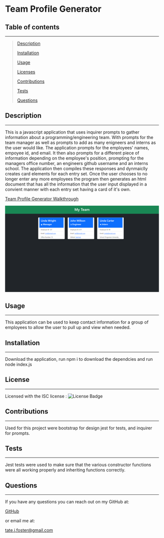# Team Profile Generator

## Table of contents

---

> [Description](#description)
>
> [Installation](#installation)
>
> [Usage](#usage)
>
> [Licenses](#licenses)
>
> [Contributions](#contributions)
>
> [Tests](#tests)
>
> [Questions](#questions)

## Description

---

This is a javascript application that uses inquirer prompts to gather information about a programming/engineering team. With prompts for the team manager as well as prompts to add as many enigneers and interns as the user would like. The application prompts for the employees' names, empoyee id, and email. It then also prompts for a different piece of information depending on the employee's position, prompting for the managers office number, an engineers github username and an interns school. The application then compiles these responses and dynmaiclly creates card elements for each entry set. Once the user chooses to no longer enter any more employees the program then generates an html document that has all the information that the user input displayed in a convient manner with each entry set having a card of it's own.

[Team Profile Generator Walkthrough](https://drive.google.com/file/d/1hBmUbRd9KV9jRCt4-vlTVYtMt2y3alPg/view?usp=sharing)

![Generated Webpage](./assets/team-profile-generator-screenshot.png)

## Usage

---

This application can be used to keep contact information for a group of employees to allow the user to pull up and view when needed.

## Installation

---

Download the application, run npm i to download the dependcies and run node index.js

## License

---

Licensed with the ISC license : ![License Badge](https://img.shields.io/badge/license-ISC-green)

## Contributions

---

Used for this project were bootstrap for design jest for tests, and inquirer for prompts.

## Tests

---

Jest tests were used to make sure that the various constructor functions were all working properly and inheriting functions correctly.

## Questions

---

If you have any questions you can reach out on my GitHub at:

[GitHub](https://github.com/TateFoster)

or email me at:

[tate.j.foster@gmail.com](mailto:tate.j.foster@gmail.com)
